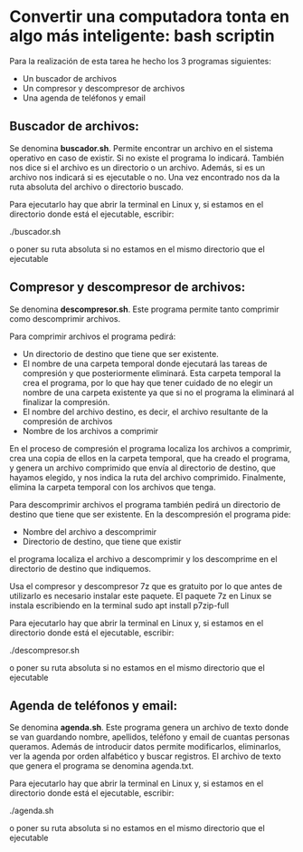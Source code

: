 # Convertir una computadora tonta en algo más inteligente: bash scriptin

Para la realización de esta tarea he hecho los 3 programas siguientes:
-	Un buscador de archivos
-	Un  compresor y descompresor de archivos
-	Una agenda de teléfonos y email

## Buscador de archivos:

Se denomina **buscador.sh**. Permite encontrar un archivo en el sistema operativo en caso de existir. Si no existe el programa lo indicará. También nos dice si el archivo es un directorio o un archivo. Además, si es un archivo nos indicará si es ejecutable o no. Una vez encontrado nos da la ruta absoluta del archivo o directorio buscado.

Para ejecutarlo hay que abrir la terminal en Linux y, si estamos en el directorio donde está el ejecutable, escribir:

./buscador.sh     

o poner su ruta absoluta si no estamos en el mismo directorio que el ejecutable

## Compresor y descompresor de archivos:

Se denomina **descompresor.sh**. Este programa permite tanto comprimir como descomprimir archivos. 

Para comprimir archivos el programa pedirá: 
- Un directorio de destino que tiene que ser existente. 
- El nombre de una carpeta temporal donde ejecutará las tareas de compresión y que posteriormente eliminará. Esta carpeta temporal la crea el programa, por lo que hay que tener cuidado de no elegir un nombre de una carpeta existente ya que si no el programa la eliminará al finalizar la compresión.
- El nombre del archivo destino, es decir, el archivo resultante de la compresión de archivos
- Nombre de los archivos a comprimir 

En el proceso de compresión el programa localiza los archivos a comprimir, crea una copia de ellos en la carpeta temporal, que ha creado el programa, y genera un archivo comprimido que envía al directorio de destino, que hayamos elegido, y nos indica la ruta del archivo comprimido. Finalmente, elimina la carpeta temporal con los archivos que tenga.

Para descomprimir archivos el programa también pedirá un directorio de destino que tiene que ser existente. En la descompresión el programa pide:
- Nombre del archivo a descomprimir
- Directorio de destino, que tiene que existir

el programa localiza el archivo a descomprimir y los descomprime en el directorio de destino que indiquemos.

Usa el compresor y descompresor 7z que es gratuito por lo que antes de utilizarlo es necesario instalar este paquete. El paquete 7z en Linux se instala escribiendo en la terminal 
sudo apt install p7zip-full

Para ejecutarlo hay que abrir la terminal en Linux y, si estamos en el directorio donde está el ejecutable, escribir:

./descompresor.sh         

o poner su ruta absoluta si no estamos en el mismo directorio que el ejecutable

## Agenda de teléfonos y email:

Se denomina **agenda.sh**. Este programa genera un archivo de texto donde se van guardando nombre, apellidos, teléfono y email de cuantas personas queramos. Además de introducir datos permite modificarlos, eliminarlos, ver la agenda por orden alfabético y buscar registros. El archivo de texto que genera el programa se denomina agenda.txt. 

Para ejecutarlo hay que abrir la terminal en Linux y, si estamos en el directorio donde está el ejecutable, escribir:

./agenda.sh     

o poner su ruta absoluta si no estamos en el mismo directorio que el ejecutable


